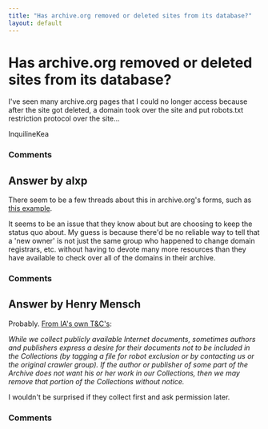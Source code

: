 ```yaml
---
title: "Has archive.org removed or deleted sites from its database?"
layout: default
---
```

Has archive.org removed or deleted sites from its database?
=====================
I've seen many archive.org pages that I could no longer access because
after the site got deleted, a domain took over the site and put
robots.txt restriction protocol over the site...

InquilineKea

### Comments ###


Answer by alxp
----------------
There seem to be a few threads about this in archive.org's forms, such
as [this
example](http://archive.org/post/401293/parked-domains-robotstxt-disallows-viewing-of-past-content).

It seems to be an issue that they know about but are choosing to keep
the status quo about. My guess is because there'd be no reliable way to
tell that a 'new owner' is not just the same group who happened to
change domain registrars, etc. without having to devote many more
resources than they have available to check over all of the domains in
their archive.

### Comments ###

Answer by Henry Mensch
----------------
Probably. [From IA's own T&C's](http://archive.org/about/terms.php):

*While we collect publicly available Internet documents, sometimes
authors and publishers express a desire for their documents not to be
included in the Collections (by tagging a file for robot exclusion or by
contacting us or the original crawler group). If the author or publisher
of some part of the Archive does not want his or her work in our
Collections, then we may remove that portion of the Collections without
notice.*

I wouldn't be surprised if they collect first and ask permission later.

### Comments ###

